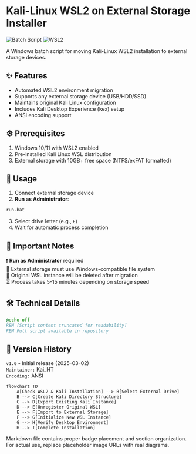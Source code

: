 # Kali-Linux WSL2 on External Storage Installer

![Batch Script](https://img.shields.io/badge/Windows-Batch-blue?logo=windows) 
![WSL2](https://img.shields.io/badge/WSL2-Kali_Linux-purple?logo=linux)

A Windows batch script for moving Kali-Linux WSL2 installation to external storage devices.

## ✨ Features
- Automated WSL2 environment migration
- Supports any external storage device (USB/HDD/SSD)
- Maintains original Kali Linux configuration
- Includes Kali Desktop Experience (kex) setup
- ANSI encoding support

## ⚙️ Prerequisites
1. Windows 10/11 with WSL2 enabled
2. Pre-installed Kali Linux WSL distribution
3. External storage with 10GB+ free space (NTFS/exFAT formatted)

## 🚀 Usage
1. Connect external storage device
2. **Run as Administrator**:   
```bat
run.bat
```
3. Select drive letter (e.g., `E`)
4. Wait for automatic process completion   

## 📝 Important Notes
❗ **Run as Administrator** required  
💾 External storage must use Windows-compatible file system  
🔄 Original WSL instance will be deleted after migration  
⏳ Process takes 5-15 minutes depending on storage speed  

## 🛠️ Technical Details
```bat
@echo off
REM [Script content truncated for readability]
REM Full script available in repository
```

## 📜 Version History
`v1.0` - Initial release (2025-03-02)  
`Maintainer:` Kai_HT  
`Encoding:` ANSI

```mermaid
flowchart TD
    A[Check WSL2 & Kali Installation] --> B[Select External Drive]
    B --> C[Create Kali Directory Structure]
    C --> D[Export Existing Kali Instance]
    D --> E[Unregister Original WSL]
    E --> F[Import to External Storage]
    F --> G[Initialize New WSL Instance]
    G --> H[Verify Desktop Environment]
    H --> I[Complete Installation]

```   
Markdown file contains proper badge placement and section organization. For actual use, replace placeholder image URLs with real diagrams.
